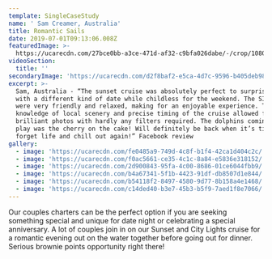 ```yaml
---
template: SingleCaseStudy
name: ' Sam Creamer, Australia'
title: Romantic Sails
date: 2019-07-01T09:13:06.008Z
featuredImage: >-
  https://ucarecdn.com/27bce0bb-a3ce-471d-af32-c9bfa026dabe/-/crop/1080x1010/0,0/-/preview/
videoSection:
  title: ''
secondaryImage: 'https://ucarecdn.com/d2f8baf2-e5ca-4d7c-9596-b405deb9887e/'
excerpt: >-
  Sam, Australia - “The sunset cruise was absolutely perfect to surprise my wife
  with a different kind of date while childless for the weekend. The SIP crew
  were very friendly and relaxed, making for an enjoyable experience. The
  knowledge of local scenery and precise timing of the cruise allowed for many
  brilliant photos with hardly any filters required. The dolphins coming out to
  play was the cherry on the cake! Will definitely be back when it’s time to
  forget life and chill out again!” Facebook review
gallery:
  - image: 'https://ucarecdn.com/fe0485a9-749d-4c8f-b1f4-42ca1d404c2c/'
  - image: 'https://ucarecdn.com/f0ac5661-ce35-4c1c-8a84-e5836e318152/'
  - image: 'https://ucarecdn.com/2d900843-95fa-4c00-8686-01ce6044fbb9/'
  - image: 'https://ucarecdn.com/b4a67341-5f1b-4423-91df-db8507d1e844/'
  - image: 'https://ucarecdn.com/b54118f2-8497-4580-9d77-8b158a4e1468/'
  - image: 'https://ucarecdn.com/c14ded40-b3e7-45b3-b5f9-7aed1f8e7066/'
---
```

Our couples charters can be the perfect option if you are seeking something special and unique for date night or celebrating a special anniversary. A lot of couples join in on our Sunset and City Lights cruise for a romantic evening out on the water together before going out for dinner. Serious brownie points opportunity right there!
